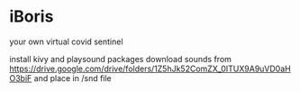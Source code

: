 # iBoris
your own virtual covid sentinel 

install kivy and playsound packages
download sounds from https://drive.google.com/drive/folders/1Z5hJk52ComZX_0ITUX9A9uVD0aHO3biF and place in /snd file


